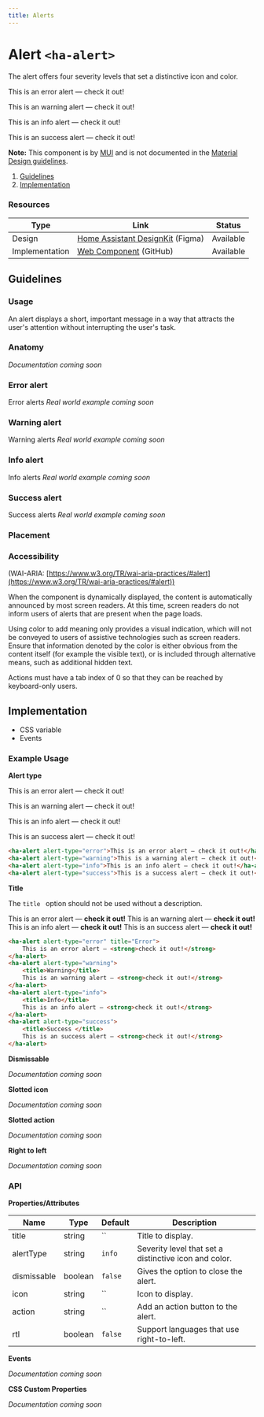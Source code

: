 ```yaml
---
title: Alerts
---
```


# Alert `<ha-alert>`
The alert offers four severity levels that set a distinctive icon and color.

<ha-alert alert-type="error">This is an error alert — check it out!</ha-alert>

<ha-alert alert-type="warning">This is an warning alert — check it out!</ha-alert>

<ha-alert alert-type="info">This is an info alert — check it out!</ha-alert>

<ha-alert alert-type="success">This is an success alert — check it out!</ha-alert>

**Note:** This component is by [MUI](https://mui.com/components/alert/) and is not documented in the [Material Design guidelines](https://material.io).

1. [Guidelines](#guidelines)
2. [Implementation](#implementation)

### Resources
| Type           | Link                             | Status    |
|----------------|----------------------------------|-----------|
| Design         | [Home Assistant DesignKit](https://www.figma.com/community/file/967153512097289521/Home-Assistant-DesignKit) (Figma) | Available |
| Implementation | [Web Component](https://github.com/home-assistant/frontend/blob/dev/src/components/ha-alert.ts) (GitHub)            | Available |

## Guidelines
### Usage
An alert displays a short, important message in a way that attracts the user's attention without interrupting the user's task.

### Anatomy
*Documentation coming soon*

### Error alert
Error alerts
*Real world example coming soon*

### Warning alert
Warning alerts
*Real world example coming soon*

### Info alert
Info alerts
*Real world example coming soon*

### Success alert
Success alerts
*Real world example coming soon*

### Placement


### Accessibility
(WAI-ARIA: [https://www.w3.org/TR/wai-aria-practices/#alert](https://www.w3.org/TR/wai-aria-practices/#alert))

When the component is dynamically displayed, the content is automatically announced by most screen readers. At this time, screen readers do not inform users of alerts that are present when the page loads.

Using color to add meaning only provides a visual indication, which will not be conveyed to users of assistive technologies such as screen readers. Ensure that information denoted by the color is either obvious from the content itself (for example the visible text), or is included through alternative means, such as additional hidden text.

Actions must have a tab index of 0 so that they can be reached by keyboard-only users.

## Implementation
* CSS variable
* Events


### Example Usage
**Alert type**

<ha-alert alert-type="error">This is an error alert — check it out!</ha-alert>

<ha-alert alert-type="warning">This is an warning alert — check it out!</ha-alert>

<ha-alert alert-type="info">This is an info alert — check it out!</ha-alert>

<ha-alert alert-type="success">This is an success alert — check it out!</ha-alert>


```html
<ha-alert alert-type="error">This is an error alert — check it out!</ha-alert>
<ha-alert alert-type="warning">This is a warning alert — check it out!</ha-alert>
<ha-alert alert-type="info">This is an info alert — check it out!</ha-alert>
<ha-alert alert-type="success">This is a success alert — check it out!</ha-alert>
```

**Title**

The `title ` option should not be used without a description.

<ha-alert alert-type="error" title="Error">
	This is an error alert — <strong>check it out!</strong>
</ha-alert>

<ha-alert alert-type="warning">
	<title>Warning</title>
	This is an warning alert — <strong>check it out!</strong>
</ha-alert>

<ha-alert alert-type="info">
	<title>Info</title>
	This is an info alert — <strong>check it out!</strong>
</ha-alert>

<ha-alert alert-type="success">
	<title>Success </title>
	This is an success alert — <strong>check it out!</strong>
</ha-alert>

```html
<ha-alert alert-type="error" title="Error">
	This is an error alert — <strong>check it out!</strong>
</ha-alert>
<ha-alert alert-type="warning">
	<title>Warning</title>
	This is an warning alert — <strong>check it out!</strong>
</ha-alert>
<ha-alert alert-type="info">
	<title>Info</title>
	This is an info alert — <strong>check it out!</strong>
</ha-alert>
<ha-alert alert-type="success">
	<title>Success </title>
	This is an success alert — <strong>check it out!</strong>
</ha-alert>
```

**Dismissable**

*Documentation coming soon*

**Slotted icon**

*Documentation coming soon*

**Slotted action**

*Documentation coming soon*

**Right to left**

*Documentation coming soon*

### API
**Properties/Attributes**

| Name        | Type    | Default | Description                                           |
|-------------|---------|---------|-------------------------------------------------------|
| title       | string  | ``      | Title to display.                                     |
| alertType   | string  | `info`  | Severity level that set a distinctive icon and color. |
| dismissable | boolean | `false` | Gives the option to close the alert.                  |
| icon        | string  | ``      | Icon to display.                                      |
| action      | string  | ``      | Add an action button to the alert.                    |
| rtl         | boolean | `false` | Support languages that use right-to-left.             |

**Events**

*Documentation coming soon*

**CSS Custom Properties**

*Documentation coming soon*

